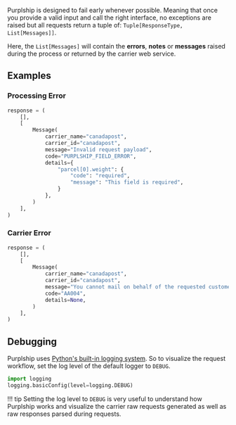 
Purplship is designed to fail early whenever possible. Meaning that once you provide a valid input and 
call the right interface, no exceptions are raised but all requests return a tuple of: `Tuple[ResponseType, List[Messages]]`.

Here, the `List[Messages]` will contain the **errors**, **notes** or **messages** raised during the process or returned
by the carrier web service.

## Examples

### Processing Error

```python
response = (
    [],
    [
        Message(
            carrier_name="canadapost",
            carrier_id="canadapost",
            message="Invalid request payload",
            code="PURPLSHIP_FIELD_ERROR",
            details={
                "parcel[0].weight": {
                    "code": "required",
                    "message": "This field is required",
                }
            },
        )
    ],
)
```

### Carrier Error

```python
response = (
    [],
    [
        Message(
            carrier_name="canadapost",
            carrier_id="canadapost",
            message="You cannot mail on behalf of the requested customer.",
            code="AA004",
            details=None,
        )
    ],
)
```

## Debugging

Purplship uses [Python's built-in logging system](https://docs.python.org/3.8/howto/logging.html). So to visualize the
request workflow, set the log level of the default logger to `DEBUG`.

```python
import logging
logging.basicConfig(level=logging.DEBUG)
```

!!! tip
    Setting the log level to `DEBUG` is very useful to understand how Purplship works and visualize
    the carrier raw requests generated as well as raw responses parsed during requests.
